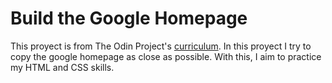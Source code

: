# Build the Google Homepage

This proyect is from The Odin Project's [curriculum](http://www.theodinproject.com/courses/web-development-101/lessons/html-css). In this proyect I try to copy the google homepage as close as possible. With this, I aim to practice my HTML and CSS skills.